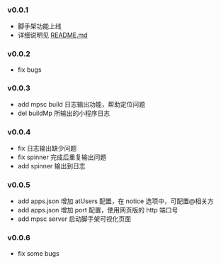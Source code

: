 ### v0.0.1

- 脚手架功能上线
- 详细说明见 [README.md](./README.md)

### v0.0.2

- fix bugs

### v0.0.3

- add mpsc build 日志输出功能，帮助定位问题
- del buildMp 所输出的小程序日志

### v0.0.4

- fix 日志输出缺少问题
- fix spinner 完成后重复输出问题
- add spinner 输出到日志

### v0.0.5

- add apps.json 增加 atUsers 配置，在 notice 选项中，可配置@相关方
- add apps.json 增加 port 配置，使用网页版的 http 端口号
- add mpsc server 启动脚手架可视化页面

### v0.0.6

- fix some bugs
